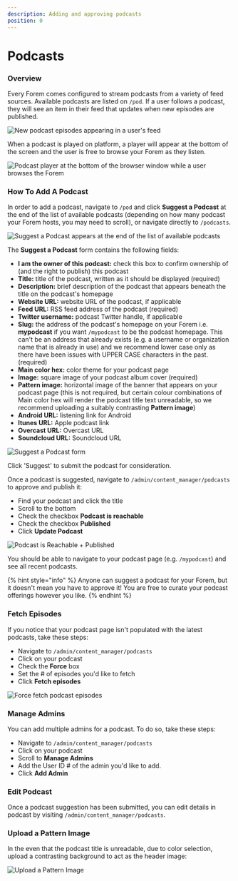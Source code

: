 ```yaml
---
description: Adding and approving podcasts
position: 0
---
```


# Podcasts

### Overview

Every Forem comes configured to stream podcasts from a variety of feed sources. Available podcasts are listed on `/pod`. If a user follows a podcast, they will see an item in their feed that updates when new episodes are published. 

![New podcast episodes appearing in a user's feed](https://raw.githubusercontent.com/forem/admin-docs/main/static/img/podcastEpisodesInFeed.png)

When a podcast is played on platform, a player will appear at the bottom of the screen and the user is free to browse your Forem as they listen.

![Podcast player at the bottom of the browser window while a user browses the Forem](https://raw.githubusercontent.com/forem/admin-docs/main/static/img/podcastBrowserPlayer.png)

### How To Add A Podcast

In order to add a podcast, navigate to `/pod` and click **Suggest a Podcast** at the end of the list of available podcasts (depending on how many podcast your Forem hosts, you may need to scroll), or navigate directly to `/podcasts`. 

![Suggest a Podcast appears at the end of the list of available podcasts](https://raw.githubusercontent.com/forem/admin-docs/main/static/img/podcastSuggest.png)

The **Suggest a Podcast** form contains the following fields:

* **I am the owner of this podcast:** check this box to confirm ownership of (and the right to publish) this podcast
* **Title:** title of the podcast, written as it should be displayed (required)
* **Description:** brief description of the podcast that appears beneath the title on the podcast's homepage
* **Website URL:** website URL of the podcast, if applicable
* **Feed URL:** RSS feed address of the podcast (required)
* **Twitter username:** podcast Twitter handle, if applicable
* **Slug:** the address of the podcast's homepage on your Forem i.e. **mypodcast** if you want `/mypodcast` to be the podcast homepage. This can't be an address that already exists (e.g. a username or organization name that is already in use) and we recommend lower case only as there have been issues with UPPER CASE characters in the past. (required)
* **Main color hex:**  color theme for your podcast page 
* **Image:** square image of your podcast album cover (required)
* **Pattern image:** horizontal image of the banner that appears on your podcast page (this is not required, but certain colour combinations of Main color hex will render the podcast title text unreadable, so we recommend uploading a suitably contrasting **Pattern image**)
* **Android URL:** listening link for Android
* **Itunes URL:** Apple podcast link
* **Overcast URL:** Overcast URL
* **Soundcloud URL:** Soundcloud URL

![Suggest a Podcast form](https://raw.githubusercontent.com/forem/admin-docs/main/static/img/podcastSuggestionForm.png)

Click 'Suggest' to submit the podcast for consideration.

Once a podcast is suggested, navigate to `/admin/content_manager/podcasts` to approve and publish it:

* Find your podcast and click the title
* Scroll to the bottom
* Check the checkbox **Podcast is reachable**
* Check the checkbox **Published**
* Click **Update Podcast**

![Podcast is Reachable + Published](https://raw.githubusercontent.com/forem/admin-docs/main/static/img/podcastPublish.png)

You should be able to navigate to your podcast page \(e.g. `/mypodcast`\) and see all recent podcasts.

{% hint style="info" %}
Anyone can suggest a podcast for your Forem, but it doesn't mean you have to approve it! You are free to curate your podcast offerings however you like.
{% endhint %}

### Fetch Episodes

If you notice that your podcast page isn't populated with the latest podcasts, take these steps:

* Navigate to `/admin/content_manager/podcasts`
* Click on your podcast
* Check the **Force** box
* Set the \# of episodes you'd like to fetch
* Click **Fetch episodes**

![Force fetch podcast episodes](https://raw.githubusercontent.com/forem/admin-docs/main/static/img/podcastFetch.png)

### Manage Admins

You can add multiple admins for a podcast. To do so, take these steps:

* Navigate to `/admin/content_manager/podcasts`
* Click on your podcast
* Scroll to **Manage Admins**
* Add the User ID \# of the admin you'd like to add.
* Click **Add Admin**

### Edit Podcast

Once a podcast suggestion has been submitted, you can edit details in podcast by visiting `/admin/content_manager/podcasts`.   

### Upload a Pattern Image

In the even that the podcast title is unreadable, due to color selection, upload a contrasting background to act as the header image:

![Upload a Pattern Image](https://raw.githubusercontent.com/forem/admin-docs/main/static/img/podcastBackgroundImage.png)


